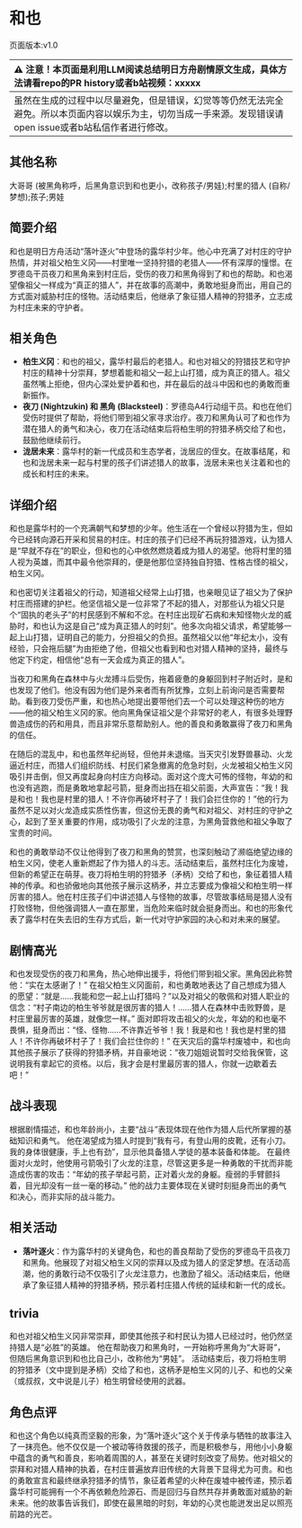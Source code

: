 # 和也
页面版本:v1.0
 

| :warning: 注意！本页面是利用LLM阅读总结明日方舟剧情原文生成，具体方法请看repo的PR history或者b站视频：xxxxx           |
|:----------------------------|
| 虽然在生成的过程中以尽量避免，但是错误，幻觉等等仍然无法完全避免。所以本页面内容以娱乐为主，切勿当成一手来源。发现错误请open issue或者b站私信作者进行修改。|



## 其他名称
大哥哥 (被黑角称呼，后黑角意识到和也更小，改称孩子/男娃);村里的猎人 (自称/梦想);孩子;男娃
## 简要介绍
和也是明日方舟活动“落叶逐火”中登场的露华村少年。他心中充满了对村庄的守护热情，并对祖父柏生义冈——村里唯一坚持狩猎的老猎人——怀有深厚的憧憬。在罗德岛干员夜刀和黑角来到村庄后，受伤的夜刀和黑角得到了和也的帮助。和也渴望像祖父一样成为“真正的猎人”，并在故事的高潮中，勇敢地挺身而出，用自己的方式面对威胁村庄的怪物。活动结束后，他继承了象征猎人精神的狩猎矛，立志成为村庄未来的守护者。
## 相关角色
-   **柏生义冈**：和也的祖父，露华村最后的老猎人。和也对祖父的狩猎技艺和守护村庄的精神十分崇拜，梦想着能和祖父一起上山打猎，成为真正的猎人。祖父虽然嘴上拒绝，但内心深处爱护着和也，并在最后的战斗中因和也的勇敢而重新振作。
-   **夜刀 (Nightzukin) 和 黑角 (Blacksteel)**：罗德岛A4行动组干员。和也在他们受伤时提供了帮助，将他们带到祖父家寻求治疗。夜刀和黑角认可了和也作为潜在猎人的勇气和决心，夜刀在活动结束后将柏生明的狩猎矛柄交给了和也，鼓励他继续前行。
-   **泷居未来**：露华村的新一代成员和生态学者，泷居应的侄女。在故事结尾，和也和泷居未来一起与村里的孩子们讲述猎人的故事，泷居未来也关注着和也的成长和村庄的未来。
## 详细介绍
和也是露华村的一个充满朝气和梦想的少年。他生活在一个曾经以狩猎为生，但如今已经转向源石开采和贸易的村庄。村庄的孩子们已经不再玩狩猎游戏，认为猎人是“早就不存在”的职业，但和也的心中依然燃烧着成为猎人的渴望。他将村里的猎人视为英雄，而其中最令他崇拜的，便是他那位坚持独自狩猎、性格古怪的祖父，柏生义冈。

和也密切关注着祖父的行动，知道祖父经常上山打猎，也亲眼见证了祖父为了保护村庄而搭建的护栏。他坚信祖父是一位非常了不起的猎人，对那些认为祖父只是个“固执的老头子”的村民感到不解和不忿。在村庄出现矿石病和未知怪物火龙的威胁时，和也认为这是自己“成为真正猎人的时刻”。他多次向祖父请求，希望能够一起上山打猎，证明自己的能力，分担祖父的负担。虽然祖父以他“年纪太小，没有经验，只会拖后腿”为由拒绝了他，但祖父也看到和也对猎人精神的坚持，最终与他定下约定，相信他“总有一天会成为真正的猎人”。

当夜刀和黑角在森林中与火龙搏斗后受伤，拖着疲惫的身躯回到村子附近时，是和也发现了他们。他没有因为他们是外来者而有所犹豫，立刻上前询问是否需要帮助。看到夜刀受伤严重，和也热心地提出要带他们去一个可以处理这种伤的地方——他的祖父柏生义冈的家。他向黑角保证祖父是个非常好的老人，有很多处理野兽造成伤的药和用具，而且非常乐意帮助别人。他的善良和勇敢赢得了夜刀和黑角的信任。

在随后的混乱中，和也虽然年纪尚轻，但他并未退缩。当天灾引发野兽暴动、火龙逼近村庄，而猎人们组织防线、村民们紧急撤离的危急时刻，火龙被祖父柏生义冈吸引并击倒，但又再度起身向村庄方向移动。面对这个庞大可怖的怪物，年幼的和也没有逃跑，而是勇敢地拿起弓箭，挺身而出挡在祖父前面，大声宣告：“我！我是和也！我也是村里的猎人！不许你再破坏村子了！我们会拦住你的！”他的行为虽然不足以对火龙造成实质性伤害，但这份无畏的勇气和对祖父、对村庄的守护之心，起到了至关重要的作用，成功吸引了火龙的注意，为黑角营救他和祖父争取了宝贵的时间。

和也的勇敢举动不仅让他得到了夜刀和黑角的赞赏，也深刻触动了濒临绝望边缘的柏生义冈，使老人重新燃起了作为猎人的斗志。活动结束后，虽然村庄化为废墟，但新的希望正在萌芽。夜刀将柏生明的狩猎矛（矛柄）交给了和也，象征着猎人精神的传承。和也骄傲地向其他孩子展示这柄矛，并立志要成为像祖父和柏生明一样厉害的猎人。他在村庄孩子们中讲述猎人与怪物的故事，尽管故事结局是猎人没有打败怪物，但他强调猎人一直在那里，当危险来临时就会挺身而出。和也的形象代表了露华村在失去旧的生存方式后，新一代对守护家园的决心和对未来的展望。
## 剧情高光
和也发现受伤的夜刀和黑角，热心地伸出援手，将他们带到祖父家。黑角因此称赞他：“实在太感谢了！”
在祖父柏生义冈面前，和也勇敢地表达了自己想成为猎人的愿望：“就是......我能和您一起上山打猎吗？”以及对祖父的敬佩和对猎人职业的信念：“村子南边的柏生爷爷就是很厉害的猎人！......猎人在森林中击败野兽，是村庄里最厉害的英雄，就像您一样。”
面对即将攻击祖父的火龙，年幼的和也毫不畏惧，挺身而出：“怪、怪物......不许靠近爷爷！我！我是和也！我也是村里的猎人！不许你再破坏村子了！我们会拦住你的！”
在天灾后的露华村废墟中，和也向其他孩子展示了获得的狩猎矛柄，并自豪地说：“夜刀姐姐说暂时交给我保管，这说明我有拿起它的资格。以后，我才会是村里最厉害的猎人，你就一边歇着去吧！”
## 战斗表现
根据剧情描述，和也年龄尚小，主要“战斗”表现体现在他作为猎人后代所掌握的基础知识和勇气。
他在渴望成为猎人时提到“我有弓，有登山用的皮靴，还有小刀。我的身体很健康，手上也有劲”，显示他具备猎人学徒的基本装备和体能。
在最终面对火龙时，他使用弓箭吸引了火龙的注意，尽管这更多是一种勇敢的干扰而非能造成伤害的攻击：“年幼的孩子举起弓箭，正对着火龙的身躯。瘦弱的手臂颤抖着，目光却没有一丝一毫的移动。”
他的战力主要体现在关键时刻挺身而出的勇气和决心，而非实际的战斗能力。
## 相关活动
-   **落叶逐火**：作为露华村的关键角色，和也的善良帮助了受伤的罗德岛干员夜刀和黑角。他展现了对祖父柏生义冈的崇拜以及成为猎人的坚定梦想。在活动高潮，他的勇敢行动不仅吸引了火龙注意力，也激励了祖父。活动结束后，他继承了象征猎人精神的狩猎矛柄，预示着村庄猎人传统的延续和新一代的成长。
## trivia
和也对祖父柏生义冈非常崇拜，即使其他孩子和村民认为猎人已经过时，他仍然坚持猎人是“必胜”的英雄。
他在帮助夜刀和黑角时，一开始称呼黑角为“大哥哥”，但随后黑角意识到和也比自己小，改称他为“男娃”。
活动结束后，夜刀将柏生明的狩猎矛（文中提到是矛柄）交给了和也，这柄矛是柏生义冈的儿子、和也的父亲（或叔叔，文中说是儿子）柏生明曾经使用的武器。
## 角色点评
和也这个角色以纯真而坚毅的形象，为“落叶逐火”这个关于传承与牺牲的故事注入了一抹亮色。他不仅仅是一个被动等待救援的孩子，而是积极参与，用他小小身躯中蕴含的勇气和善良，影响着周围的人，甚至在关键时刻改变了局势。他对祖父的崇拜和对猎人精神的执着，在村庄普遍放弃旧传统的大背景下显得尤为可贵。和也的勇敢宣言和最终继承狩猎矛的情节，象征着希望的火种在废墟中被传递，预示着露华村可能拥有一个不再依赖危险源石、而是回归与自然共存并勇敢面对威胁的新未来。他的故事告诉我们，即使在最黑暗的时刻，年幼的心灵也能迸发出足以照亮前路的光芒。